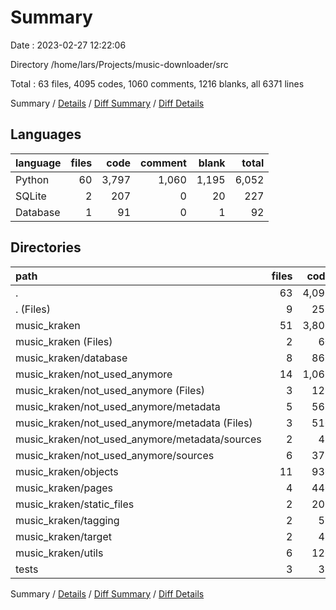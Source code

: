 # Summary

Date : 2023-02-27 12:22:06

Directory /home/lars/Projects/music-downloader/src

Total : 63 files,  4095 codes, 1060 comments, 1216 blanks, all 6371 lines

Summary / [Details](details.md) / [Diff Summary](diff.md) / [Diff Details](diff-details.md)

## Languages
| language | files | code | comment | blank | total |
| :--- | ---: | ---: | ---: | ---: | ---: |
| Python | 60 | 3,797 | 1,060 | 1,195 | 6,052 |
| SQLite | 2 | 207 | 0 | 20 | 227 |
| Database | 1 | 91 | 0 | 1 | 92 |

## Directories
| path | files | code | comment | blank | total |
| :--- | ---: | ---: | ---: | ---: | ---: |
| . | 63 | 4,095 | 1,060 | 1,216 | 6,371 |
| . (Files) | 9 | 253 | 125 | 74 | 452 |
| music_kraken | 51 | 3,803 | 929 | 1,133 | 5,865 |
| music_kraken (Files) | 2 | 60 | 10 | 28 | 98 |
| music_kraken/database | 8 | 865 | 343 | 275 | 1,483 |
| music_kraken/not_used_anymore | 14 | 1,063 | 117 | 322 | 1,502 |
| music_kraken/not_used_anymore (Files) | 3 | 129 | 13 | 39 | 181 |
| music_kraken/not_used_anymore/metadata | 5 | 561 | 70 | 153 | 784 |
| music_kraken/not_used_anymore/metadata (Files) | 3 | 516 | 64 | 139 | 719 |
| music_kraken/not_used_anymore/metadata/sources | 2 | 45 | 6 | 14 | 65 |
| music_kraken/not_used_anymore/sources | 6 | 373 | 34 | 130 | 537 |
| music_kraken/objects | 11 | 936 | 287 | 280 | 1,503 |
| music_kraken/pages | 4 | 446 | 150 | 129 | 725 |
| music_kraken/static_files | 2 | 207 | 0 | 20 | 227 |
| music_kraken/tagging | 2 | 59 | 4 | 22 | 85 |
| music_kraken/target | 2 | 41 | 7 | 20 | 68 |
| music_kraken/utils | 6 | 126 | 11 | 37 | 174 |
| tests | 3 | 39 | 6 | 9 | 54 |

Summary / [Details](details.md) / [Diff Summary](diff.md) / [Diff Details](diff-details.md)